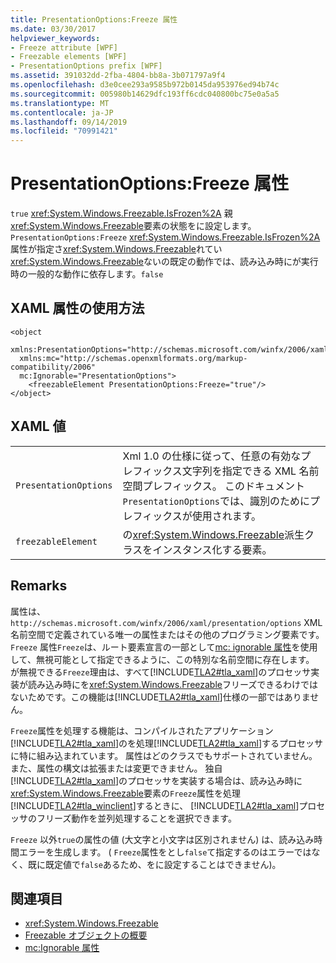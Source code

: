 ```yaml
---
title: PresentationOptions:Freeze 属性
ms.date: 03/30/2017
helpviewer_keywords:
- Freeze attribute [WPF]
- Freezable elements [WPF]
- PresentationOptions prefix [WPF]
ms.assetid: 391032dd-2fba-4804-bb8a-3b071797a9f4
ms.openlocfilehash: d3e0cee293a9585b972b0145da953976ed94b74c
ms.sourcegitcommit: 005980b14629dfc193ff6cdc040800bc75e0a5a5
ms.translationtype: MT
ms.contentlocale: ja-JP
ms.lasthandoff: 09/14/2019
ms.locfileid: "70991421"
---
```

# <a name="presentationoptionsfreeze-attribute"></a>PresentationOptions:Freeze 属性
`true` <xref:System.Windows.Freezable.IsFrozen%2A> 親<xref:System.Windows.Freezable>要素の状態をに設定します。 `PresentationOptions:Freeze` <xref:System.Windows.Freezable.IsFrozen%2A> 属性が指定さ<xref:System.Windows.Freezable>れてい<xref:System.Windows.Freezable>ないの既定の動作では、読み込み時にが実行時の一般的な動作に依存します。`false`  
  
## <a name="xaml-attribute-usage"></a>XAML 属性の使用方法  
  
```xaml  
<object  
  xmlns:PresentationOptions="http://schemas.microsoft.com/winfx/2006/xaml/presentation/options"  
  xmlns:mc="http://schemas.openxmlformats.org/markup-compatibility/2006"  
  mc:Ignorable="PresentationOptions">  
    <freezableElement PresentationOptions:Freeze="true"/>  
</object>  
```  
  
## <a name="xaml-values"></a>XAML 値  
  
|||  
|-|-|  
|`PresentationOptions`|Xml 1.0 の仕様に従って、任意の有効なプレフィックス文字列を指定できる XML 名前空間プレフィックス。 このドキュメント`PresentationOptions`では、識別のためにプレフィックスが使用されます。|  
|`freezableElement`|の<xref:System.Windows.Freezable>派生クラスをインスタンス化する要素。|  
  
## <a name="remarks"></a>Remarks  
 属性は、 `http://schemas.microsoft.com/winfx/2006/xaml/presentation/options` XML 名前空間で定義されている唯一の属性またはその他のプログラミング要素です。 `Freeze` 属性`Freeze`は、ルート要素宣言の一部として[mc: ignorable 属性](mc-ignorable-attribute.md)を使用して、無視可能として指定できるように、この特別な名前空間に存在します。 が無視できる`Freeze`理由は、すべて[!INCLUDE[TLA2#tla_xaml](../../../../includes/tla2sharptla-xaml-md.md)]のプロセッサ実装が読み込み時にを<xref:System.Windows.Freezable>フリーズできるわけではないためです。この機能は[!INCLUDE[TLA2#tla_xaml](../../../../includes/tla2sharptla-xaml-md.md)]仕様の一部ではありません。  
  
 `Freeze`属性を処理する機能は、コンパイルされたアプリケーション[!INCLUDE[TLA2#tla_xaml](../../../../includes/tla2sharptla-xaml-md.md)]のを処理[!INCLUDE[TLA2#tla_xaml](../../../../includes/tla2sharptla-xaml-md.md)]するプロセッサに特に組み込まれています。 属性はどのクラスでもサポートされていません。また、属性の構文は拡張または変更できません。 独自[!INCLUDE[TLA2#tla_xaml](../../../../includes/tla2sharptla-xaml-md.md)]のプロセッサを実装する場合は、読み込み時に<xref:System.Windows.Freezable>要素の`Freeze`属性を処理[!INCLUDE[TLA2#tla_winclient](../../../../includes/tla2sharptla-winclient-md.md)]するときに、 [!INCLUDE[TLA2#tla_xaml](../../../../includes/tla2sharptla-xaml-md.md)]プロセッサのフリーズ動作を並列処理することを選択できます。  
  
 `Freeze` 以外`true`の属性の値 (大文字と小文字は区別されません) は、読み込み時間エラーを生成します。 ( `Freeze`属性をとし`false`て指定するのはエラーではなく、既に既定値で`false`あるため、をに設定することはできません)。  
  
## <a name="see-also"></a>関連項目

- <xref:System.Windows.Freezable>
- [Freezable オブジェクトの概要](freezable-objects-overview.md)
- [mc:Ignorable 属性](mc-ignorable-attribute.md)
